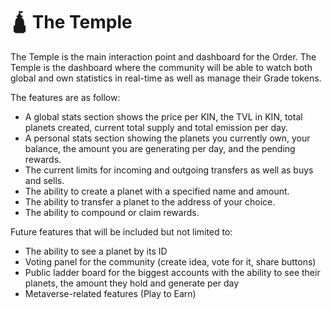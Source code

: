 # 🛕 The Temple

The Temple is the main interaction point and dashboard for the Order. The Temple is the dashboard where the community will be able to watch both global and own statistics in real-time as well as manage their Grade tokens.



The features are as follow:

* A global stats section shows the price per KIN, the TVL in KIN, total planets created, current total supply and total emission per day.&#x20;
* A personal stats section showing the planets you currently own, your balance, the amount you are generating per day, and the pending rewards.
* The current limits for incoming and outgoing transfers as well as buys and sells.
* The ability to create a planet with a specified name and amount.
* The ability to transfer a planet to the address of your choice.
* The ability to compound or claim rewards.

Future features that will be included but not limited to:

* The ability to see a planet by its ID
* Voting panel for the community (create idea, vote for it, share buttons)
* Public ladder board for the biggest accounts with the ability to see their planets, the amount they hold and generate per day
* Metaverse-related features (Play to Earn)
